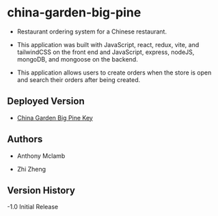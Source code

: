# china-garden-big-pine

- Restaurant ordering system for a Chinese restaurant.
  
- This application was built with JavaScript, react, redux, vite, and tailwindCSS on the front end and JavaScript, express, nodeJS, mongoDB, and mongoose on the backend.
  
- This application allows users to create orders when the store is open and search their orders after being created.

## Deployed Version

- [China Garden Big Pine Key](https://preview-cgbpk.netlify.app/)

## Authors

- Anthony Mclamb
  
- Zhi Zheng

## Version History

-1.0 Initial Release
